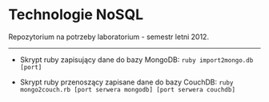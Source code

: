 Technologie NoSQL
=================
Repozytorium na potrzeby laboratorium - semestr letni 2012.

-------------------------------------------------------------

* Skrypt ruby zapisujący dane do bazy MongoDB:
`ruby import2mongo.db [port]`

* Skrypt ruby przenoszący zapisane dane do bazy CouchDB:
`ruby mongo2couch.rb [port serwera mongodb] [port serwera couchdb]`
